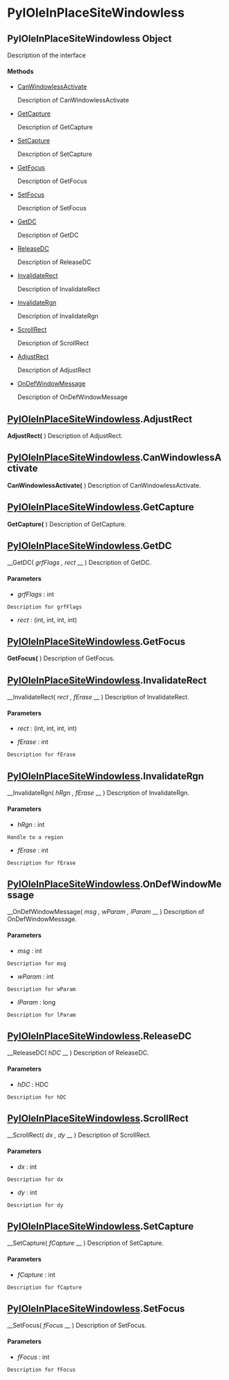 # PyIOleInPlaceSiteWindowless

## PyIOleInPlaceSiteWindowless Object

Description of the interface

#### Methods


  - [CanWindowlessActivate](PyIOleInPlaceSiteWindowless.md#pyioleinplacesitewindowlesscanwindowlessactivate)

    Description of CanWindowlessActivate&nbsp;

  - [GetCapture](PyIOleInPlaceSiteWindowless.md#pyioleinplacesitewindowlessgetcapture)

    Description of GetCapture&nbsp;

  - [SetCapture](PyIOleInPlaceSiteWindowless.md#pyioleinplacesitewindowlesssetcapture)

    Description of SetCapture&nbsp;

  - [GetFocus](PyIOleInPlaceSiteWindowless.md#pyioleinplacesitewindowlessgetfocus)

    Description of GetFocus&nbsp;

  - [SetFocus](PyIOleInPlaceSiteWindowless.md#pyioleinplacesitewindowlesssetfocus)

    Description of SetFocus&nbsp;

  - [GetDC](PyIOleInPlaceSiteWindowless.md#pyioleinplacesitewindowlessgetdc)

    Description of GetDC&nbsp;

  - [ReleaseDC](PyIOleInPlaceSiteWindowless.md#pyioleinplacesitewindowlessreleasedc)

    Description of ReleaseDC&nbsp;

  - [InvalidateRect](PyIOleInPlaceSiteWindowless.md#pyioleinplacesitewindowlessinvalidaterect)

    Description of InvalidateRect&nbsp;

  - [InvalidateRgn](PyIOleInPlaceSiteWindowless.md#pyioleinplacesitewindowlessinvalidatergn)

    Description of InvalidateRgn&nbsp;

  - [ScrollRect](PyIOleInPlaceSiteWindowless.md#pyioleinplacesitewindowlessscrollrect)

    Description of ScrollRect&nbsp;

  - [AdjustRect](PyIOleInPlaceSiteWindowless.md#pyioleinplacesitewindowlessadjustrect)

    Description of AdjustRect&nbsp;

  - [OnDefWindowMessage](PyIOleInPlaceSiteWindowless.md#pyioleinplacesitewindowlessondefwindowmessage)

    Description of OnDefWindowMessage&nbsp;

## [PyIOleInPlaceSiteWindowless](#pyioleinplacesitewindowless).AdjustRect

 __AdjustRect(__ )
Description of AdjustRect.

## [PyIOleInPlaceSiteWindowless](#pyioleinplacesitewindowless).CanWindowlessActivate

 __CanWindowlessActivate(__ )
Description of CanWindowlessActivate.

## [PyIOleInPlaceSiteWindowless](#pyioleinplacesitewindowless).GetCapture

 __GetCapture(__ )
Description of GetCapture.

## [PyIOleInPlaceSiteWindowless](#pyioleinplacesitewindowless).GetDC

 __GetDC( *grfFlags*  *, rect* __ )
Description of GetDC.

#### Parameters


  -  *grfFlags* : int

    Description for grfFlags

  -  *rect* : (int, int, int, int)

    

## [PyIOleInPlaceSiteWindowless](#pyioleinplacesitewindowless).GetFocus

 __GetFocus(__ )
Description of GetFocus.

## [PyIOleInPlaceSiteWindowless](#pyioleinplacesitewindowless).InvalidateRect

 __InvalidateRect( *rect*  *, fErase* __ )
Description of InvalidateRect.

#### Parameters


  -  *rect* : (int, int, int, int)

    

  -  *fErase* : int

    Description for fErase

## [PyIOleInPlaceSiteWindowless](#pyioleinplacesitewindowless).InvalidateRgn

 __InvalidateRgn( *hRgn*  *, fErase* __ )
Description of InvalidateRgn.

#### Parameters


  -  *hRgn* : int

    Handle to a region

  -  *fErase* : int

    Description for fErase

## [PyIOleInPlaceSiteWindowless](#pyioleinplacesitewindowless).OnDefWindowMessage

 __OnDefWindowMessage( *msg*  *, wParam*  *, lParam* __ )
Description of OnDefWindowMessage.

#### Parameters


  -  *msg* : int

    Description for msg

  -  *wParam* : int

    Description for wParam

  -  *lParam* : long

    Description for lParam

## [PyIOleInPlaceSiteWindowless](#pyioleinplacesitewindowless).ReleaseDC

 __ReleaseDC( *hDC* __ )
Description of ReleaseDC.

#### Parameters


  -  *hDC* : HDC

    Description for hDC

## [PyIOleInPlaceSiteWindowless](#pyioleinplacesitewindowless).ScrollRect

 __ScrollRect( *dx*  *, dy* __ )
Description of ScrollRect.

#### Parameters


  -  *dx* : int

    Description for dx

  -  *dy* : int

    Description for dy

## [PyIOleInPlaceSiteWindowless](#pyioleinplacesitewindowless).SetCapture

 __SetCapture( *fCapture* __ )
Description of SetCapture.

#### Parameters


  -  *fCapture* : int

    Description for fCapture

## [PyIOleInPlaceSiteWindowless](#pyioleinplacesitewindowless).SetFocus

 __SetFocus( *fFocus* __ )
Description of SetFocus.

#### Parameters


  -  *fFocus* : int

    Description for fFocus